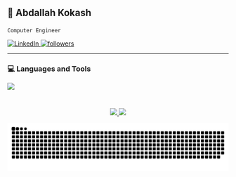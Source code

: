 ## 👋 Abdallah Kokash

`Computer Engineer`

<p align="left">
  <a href="https://www.linkedin.com/in/abdallah-kokash-394394334/" target="_blank">
    <img alt="LinkedIn" title="LinkedIn" src="https://custom-icon-badges.demolab.com/badge/-LinkedIn-blue?style=for-the-badge&logo=linkedin&logoColor=white&cache_seconds=3600"/>
  </a>
  <a href="https://github.com/Abdallah510?tab=followers" target="_blank">
    <img alt="followers" title="Follow me on Github" src="https://custom-icon-badges.demolab.com/github/followers/Abdallah510?color=55960c&labelColor=488207&style=for-the-badge&logo=person-add&label=Follow&logoColor=white"/></a>

</p>

---

### 💻 Languages and Tools

<p align="left">

  <a href="https://skillicons.dev">
    <img src="https://skillicons.dev/icons?i=git,python,linux,c,java,latex,bash,azure,clion,matlab,pycharm,unity,cs">
</p>

#

<p align="center">
    <picture>
          <source srcset="https://github-readme-stats.vercel.app/api?username=Abdallah510&show_icons=true&include_all_commits=false&theme=vue&bg_color=00000000&icon_color=58a6ef&hide_border=true&rank_icon=github%22%20media=%22(prefers-color-scheme:%20light),%20(prefers-color-scheme:%20no-preference)" />
        <source srcset="https://github-readme-stats.vercel.app/api?username=mabushelbaia&show_icons=true&include_all_commits=false&theme=vue&text_color=ffffff&bg_color=00000000&icon_color=58a6ef&hide_border=true&rank_icon=github" media="(prefers-color-scheme: dark)" />
        <img height="180em" src="https://github-readme-stats.vercel.app/api?username=mabushelbaia&show_icons=true" />
    </picture>
    <picture>
        <source srcset="https://github-readme-stats.vercel.app/api/top-langs/?username=mabushelbaia&layout=compact&langs_count=10&theme=vue&text_color=ffffff&bg_color=00000000&hide_border=true&cache_seconds=3600&hide=c,css,html" media="(prefers-color-scheme: dark)" />
        <source srcset="https://github-readme-stats.vercel.app/api/top-langs/?username=mabushelbaia&layout=compact&langs_count=10&theme=vue&bg_color=00000000&hide_border=true&cache_seconds=3600&hide=c,css,html" media="(prefers-color-scheme: light), (prefers-color-scheme: no-preference)" />
        <img height="180em" src="https://github-readme-stats.vercel.app/api/top-langs/?username=mabushelbaia&layout=compact&langs_count=10&hide=c,css,html" />
    </picture>
</p>

<picture align=center>
  <source media="(prefers-color-scheme: dark)" srcset="https://raw.githubusercontent.com/mabushelbaia/mabushelbaia/output/github-contribution-grid-snake-dark.svg">
  <source media="(prefers-color-scheme: light)" srcset="https://raw.githubusercontent.com/mabushelbaia/mabushelbaia/output/github-contribution-grid-snake.svg">
  <img alt="github contribution grid snake animation" src="https://raw.githubusercontent.com/mabushelbaia/mabushelbaia/output/github-contribution-grid-snake.svg">
</picture>
